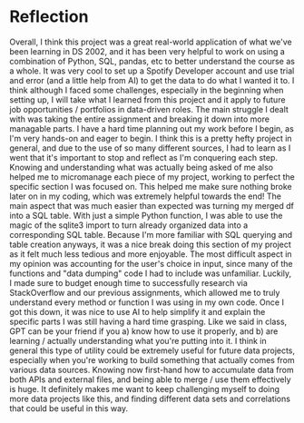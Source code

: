 # Reflection
Overall, I think this project was a great real-world application of what we've been learning in DS 2002, and it has been very helpful to work on using a combination of Python, SQL, pandas, etc to better understand the course as a whole. It was very cool to set up a Spotify Developer account and use trial and error (and a little help from AI) to get the data to do what I wanted it to. I think although I faced some challenges, especially in the beginning when setting up, I will take what I learned from this project and it apply to future job opportunities / portfolios in data-driven roles. The main struggle I dealt with was taking the entire assignment and breaking it down into more managable parts. I have a hard time planning out my work before I begin, as I'm very hands-on and eager to begin. I think this is a pretty hefty project in general, and due to the use of so many different sources, I had to learn as I went that it's important to stop and reflect as I'm conquering each step. Knowing and understanding what was actually being asked of me also helped me to micromanage each piece of my project, working to perfect the specific section I was focused on. This helped me make sure nothing broke later on in my coding, which was extremely helpful towards the end! The main aspect that was much easier than expected was turning my merged df into a SQL table. With just a simple Python function, I was able to use the magic of the sqlite3 import to turn already organized data into a corresponding SQL table. Because I'm more familiar with SQL querying and table creation anyways, it was a nice break doing this section of my project as it felt much less tedious and more enjoyable. The most difficult aspect in my opinion was accounting for the user's choice in input, since many of the functions and "data dumping" code I had to include was unfamiliar. Luckily, I made sure to budget enough time to successfully research via StackOverflow and our previous assignments, which allowed me to truly understand every method or function I was using in my own code. Once I got this down, it was nice to use AI to help simplify it and explain the specific parts I was still having a hard time grasping. Like we said in class, GPT can be your friend if you a) know how to use it properly, and b) are learning / actually understanding what you're putting into it. I think in general this type of utility could be extremely useful for future data projects, especially when you're working to build something that actually comes from various data sources. Knowing now first-hand how to accumulate data from both APIs and external files, and being able to merge / use them effectively is huge. It definitely makes me want to keep challenging myself to doing more data projects like this, and finding different data sets and correlations that could be useful in this way.  
